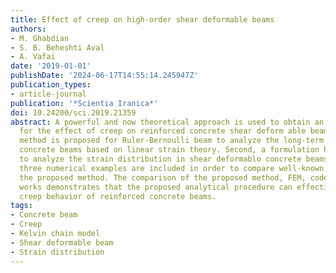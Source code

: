 ```yaml
---
title: Effect of creep on high-order shear deformable beams
authors:
- M. Ghabdian
- S. B. Beheshti Aval
- A. Vafai
date: '2019-01-01'
publishDate: '2024-06-17T14:55:14.245947Z'
publication_types:
- article-journal
publication: '*Scientia Iranica*'
doi: 10.24200/sci.2019.21359
abstract: A powerful and now theoretical approach is used to obtain an expression
  for the effect of creep on reinforced concrete shear deform able beams. First, a
  method is proposed for Ruler-Bernoulli beam to analyze the long-term behavior of
  concrete beams based on linear strain theory. Second, a formulation has been developed
  to analyze the strain distribution in shear deformablo concrete beams. Finally,
  three numerical examples are included in order to compare well-known codes with
  the proposed method. The comparison of the proposed method, FEM, codes, and experimental
  works demonstrates that the proposed analytical procedure can effectively simulate
  creep behavior of reinforced concrete beams.
tags:
- Concrete beam
- Creep
- Kelvin chain model
- Shear deformable beam
- Strain distribution
---
```

